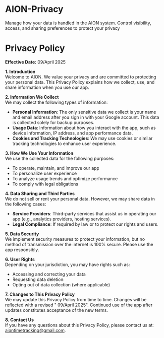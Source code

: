 # AION-Privacy
Manage how your data is handled in the AION system. Control visibility, access, and sharing preferences to protect your privacy

# Privacy Policy

**Effective Date:** 09/April 2025

**1. Introduction**  
Welcome to AION. We value your privacy and are committed to protecting your personal data. This Privacy Policy explains how we collect, use, and share information when you use our app.

**2. Information We Collect**  
We may collect the following types of information:
- **Personal Information**: The only sensitive data we collect is your name and email address after you sign in with your Google account. This data is collected solely for backup purposes.
- **Usage Data**: Information about how you interact with the app, such as device information, IP address, and app performance data.
- **Cookies and Tracking Technologies**: We may use cookies or similar tracking technologies to enhance user experience.

**3. How We Use Your Information**  
We use the collected data for the following purposes:
- To operate, maintain, and improve our app
- To personalize user experience
- To analyze usage trends and optimize performance
- To comply with legal obligations

**4. Data Sharing and Third Parties**  
We do not sell or rent your personal data. However, we may share data in the following cases:
- **Service Providers**: Third-party services that assist us in operating our app (e.g., analytics providers, hosting services).
- **Legal Compliance**: If required by law or to protect our rights and users.

**5. Data Security**  
We implement security measures to protect your information, but no method of transmission over the internet is 100% secure. Please use the app responsibly.

**6. User Rights**  
Depending on your jurisdiction, you may have rights such as:
- Accessing and correcting your data
- Requesting data deletion
- Opting out of data collection (where applicable)

**7. Changes to This Privacy Policy**  
We may update this Privacy Policy from time to time. Changes will be reflected with a revised " 09/April 2025". Continued use of the app after updates constitutes acceptance of the new terms.

**8. Contact Us**  
If you have any questions about this Privacy Policy, please contact us at: aiontimetracking@gmail.com.
